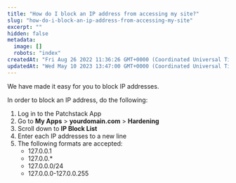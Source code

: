 ```yaml
---
title: "How do I block an IP address from accessing my site?"
slug: "how-do-i-block-an-ip-address-from-accessing-my-site"
excerpt: ""
hidden: false
metadata: 
  image: []
  robots: "index"
createdAt: "Fri Aug 26 2022 11:36:26 GMT+0000 (Coordinated Universal Time)"
updatedAt: "Wed May 10 2023 13:47:00 GMT+0000 (Coordinated Universal Time)"
---
```

We have made it easy for you to block IP addresses.

In order to block an IP address, do the following:

<ol><li>Log in to the Patchstack App</li>
<li>Go to <b>My Apps</b> > <b>yourdomain.com</b> > <b>Hardening</b></li>
<li>Scroll down to <b>IP Block List</b></li>
<li>Enter each IP addresses to a new line</li>
<li>The following formats are accepted:
<ul><li>
127.0.0.1</li>
<li>127.0.0.*</li>
<li>127.0.0.0/24</li>
<li>127.0.0.0-127.0.0.255</li></ul></li></ol>
